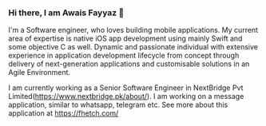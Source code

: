### Hi there, I am Awais Fayyaz 👋

I'm a Software engineer, who loves building mobile applications. My current area of expertise is native iOS app development using mainly Swift and some objective C as well. Dynamic and passionate individual with extensive experience in application development lifecycle from concept through delivery of next-generation applications and customisable solutions in an Agile Environment.

I am currently working as a Senior Software Engineer in NextBridge Pvt Limited(https://www.nextbridge.pk/about/). I am working on a message application, similar to whatsapp, telegram etc. See more about this application at https://fhetch.com/

<!--
**AwaisFayyaz/AwaisFayyaz** is a ✨ _special_ ✨ repository because its `README.md` (this file) appears on your GitHub profile.

Here are some ideas to get you started:

- 🔭 I’m currently working on ...
- 🌱 I’m currently learning ...
- 👯 I’m looking to collaborate on ...
- 🤔 I’m looking for help with ...
- 💬 Ask me about ...
- 📫 How to reach me: ...
- 😄 Pronouns: ...
- ⚡ Fun fact: ...
-->
